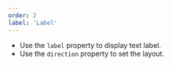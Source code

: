 ```yaml
---
order: 2
label: 'Label'
---
```


- Use the `label` property to display text label.
- Use the `direction` property to set the layout.
